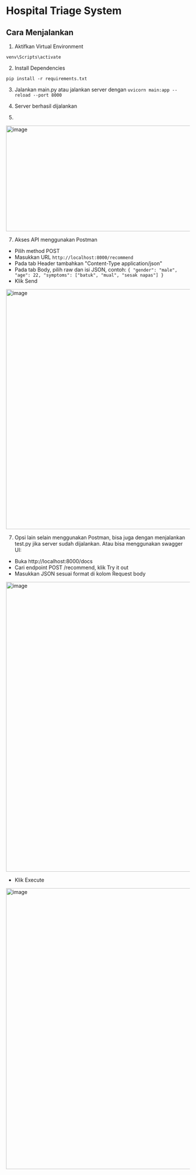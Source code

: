 # Hospital Triage System

## Cara Menjalankan

1. Aktifkan Virtual Environment
 
`venv\Scripts\activate`

2. Install Dependencies

`pip install -r requirements.txt`

3. Jalankan main.py atau jalankan server dengan `uvicorn main:app --reload --port 8000`
 
5. Server berhasil dijalankan
6. 
<img width="741" height="289" alt="image" src="https://github.com/user-attachments/assets/ef626ceb-b044-4226-aa0f-8f1b006e52ad" />

7. Akses API menggunakan Postman
- Pilih method POST
- Masukkan URL `http://localhost:8000/recommend`
- Pada tab Header tambahkan "Content-Type    application/json"
- Pada tab Body, pilih raw dan isi JSON, contoh:
  `{
  "gender": "male",
  "age": 22,
  "symptoms": ["batuk", "mual", "sesak napas"]
}`
- Klik Send
 
<img width="1367" height="656" alt="image" src="https://github.com/user-attachments/assets/92c39eb2-5a5e-4195-a22f-64e646734d9f" />

7. Opsi lain selain menggunakan Postman, bisa juga dengan menjalankan test.py jika server sudah dijalankan. Atau bisa menggunakan swagger UI:
- Buka http://localhost:8000/docs
- Cari endpoint POST /recommend, klik Try it out
- Masukkan JSON sesuai format di kolom Request body
 
<img width="1801" height="792" alt="image" src="https://github.com/user-attachments/assets/e9836487-e8f9-4a68-b599-2723ea785a12" />

- Klik Execute
 
<img width="1800" height="768" alt="image" src="https://github.com/user-attachments/assets/88062bda-cfd0-475b-a53d-09998295ca12" />
 
 
   

  
 
